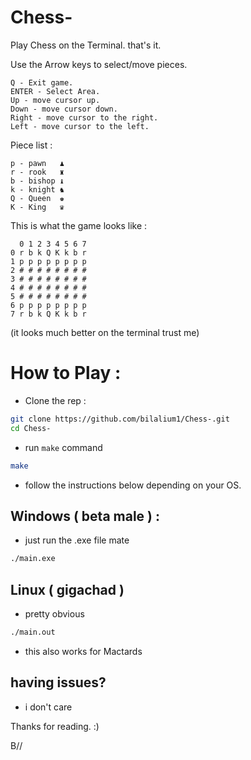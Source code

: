 # Chess-
Play Chess on the Terminal. that's it.

Use the Arrow keys to select/move pieces.
```
Q - Exit game.
ENTER - Select Area.
Up - move cursor up.
Down - move cursor down.
Right - move cursor to the right.
Left - move cursor to the left.
```
Piece list : 
```
p - pawn   ♟
r - rook   ♜
b - bishop ♝
k - knight ♞
Q - Queen  ♚
K - King   ♛
```
This is what the game looks like : 

```
  0 1 2 3 4 5 6 7
0 r b k Q K k b r 
1 p p p p p p p p 
2 # # # # # # # #
3 # # # # # # # #
4 # # # # # # # #
5 # # # # # # # #
6 p p p p p p p p 
7 r b k Q K k b r
```
(it looks much better on the terminal trust me)

# How to Play :
- Clone the rep :
```bash
git clone https://github.com/bilalium1/Chess-.git
cd Chess-
```
- run ``make`` command
```bash
make
```
- follow the instructions below depending on your OS.
## Windows ( beta male ) : 
- just run the .exe file mate
```bash
./main.exe
```
## Linux ( gigachad )
- pretty obvious
```bash
./main.out
```
- this also works for Mactards

 ## having issues?
 - i don't care 

Thanks for reading. :)

B//
